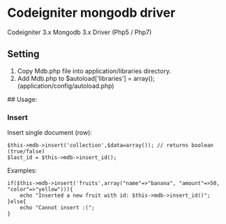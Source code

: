 # Codeigniter mongodb driver

Codeigniter 3.x Mongodb 3.x Driver (Php5 / Php7)
## Setting
<ol>
<li>Copy Mdb.php file into application/libraries directory.</li>
<li>Add Mdb.php to&nbsp;$autoload['libraries'] = array(); (application/config/autoload.php)</li>
</ol>
## Usage:

### Insert

Insert single document (row):

    $this->mdb->insert('collection',$data=array()); // returns boolean (true/false)
    $last_id = $this->mdb->insert_id();
    
Examples:
    
    if($this->mdb->insert('fruits',array("name"=>"banana", "amount"=>50, "color"=>"yellow"))){
        echo "Inserted a new fruit with id: $this->mdb->insert_id()";
    }else{
        echo "Cannot insert :(";
    }
    
